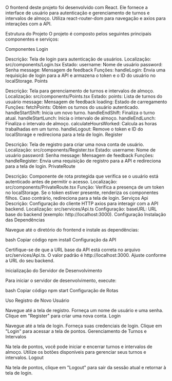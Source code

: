 O frontend deste projeto foi desenvolvido com React. Ele fornece a interface de usuário para autenticação e gerenciamento de turnos e intervalos de almoço. Utiliza react-router-dom para navegação e axios para interações com a API.

Estrutura do Projeto
O projeto é composto pelos seguintes principais componentes e serviços:

Componentes
Login

Descrição: Tela de login para autenticação de usuários.
Localização: src/components/Login.tsx
Estado:
username: Nome de usuário
password: Senha
message: Mensagem de feedback
Funções:
handleLogin: Envia uma requisição de login para a API e armazena o token e o ID do usuário no localStorage.
Points

Descrição: Tela para gerenciamento de turnos e intervalos de almoço.
Localização: src/components/Points.tsx
Estado:
points: Lista de turnos do usuário
message: Mensagem de feedback
loading: Estado de carregamento
Funções:
fetchPoints: Obtém os turnos do usuário autenticado.
handleStartShift: Inicia um novo turno.
handleEndShift: Finaliza o turno atual.
handleStartLunch: Inicia o intervalo de almoço.
handleEndLunch: Finaliza o intervalo de almoço.
calculateHoursWorked: Calcula as horas trabalhadas em um turno.
handleLogout: Remove o token e ID do localStorage e redireciona para a tela de login.
Register

Descrição: Tela de registro para criar uma nova conta de usuário.
Localização: src/components/Register.tsx
Estado:
username: Nome de usuário
password: Senha
message: Mensagem de feedback
Funções:
handleRegister: Envia uma requisição de registro para a API e redireciona para a tela de login.
PrivateRoute

Descrição: Componente de rota protegida que verifica se o usuário está autenticado antes de permitir o acesso.
Localização: src/components/PrivateRoute.tsx
Função:
Verifica a presença de um token no localStorage. Se o token estiver presente, renderiza os componentes filhos. Caso contrário, redireciona para a tela de login.
Serviços
Api
Descrição: Configuração do cliente HTTP axios para interagir com a API backend.
Localização: src/services/Api.ts
Configuração:
baseURL: URL base do backend (exemplo: http://localhost:3000).
Configuração
Instalação das Dependências

Navegue até o diretório do frontend e instale as dependências:

bash
Copiar código
npm install
Configuração da API

Certifique-se de que a URL base da API está correta no arquivo src/services/Api.ts. O valor padrão é http://localhost:3000. Ajuste conforme a URL do seu backend.

Inicialização do Servidor de Desenvolvimento

Para iniciar o servidor de desenvolvimento, execute:

bash
Copiar código
npm start
Configuração de Rotas



Uso
Registro de Novo Usuário

Navegue até a tela de registro.
Forneça um nome de usuário e uma senha.
Clique em "Register" para criar uma nova conta.
Login

Navegue até a tela de login.
Forneça suas credenciais de login.
Clique em "Login" para acessar a tela de pontos.
Gerenciamento de Turnos e Intervalos

Na tela de pontos, você pode iniciar e encerrar turnos e intervalos de almoço.
Utilize os botões disponíveis para gerenciar seus turnos e intervalos.
Logout

Na tela de pontos, clique em "Logout" para sair da sessão atual e retornar à tela de login.
